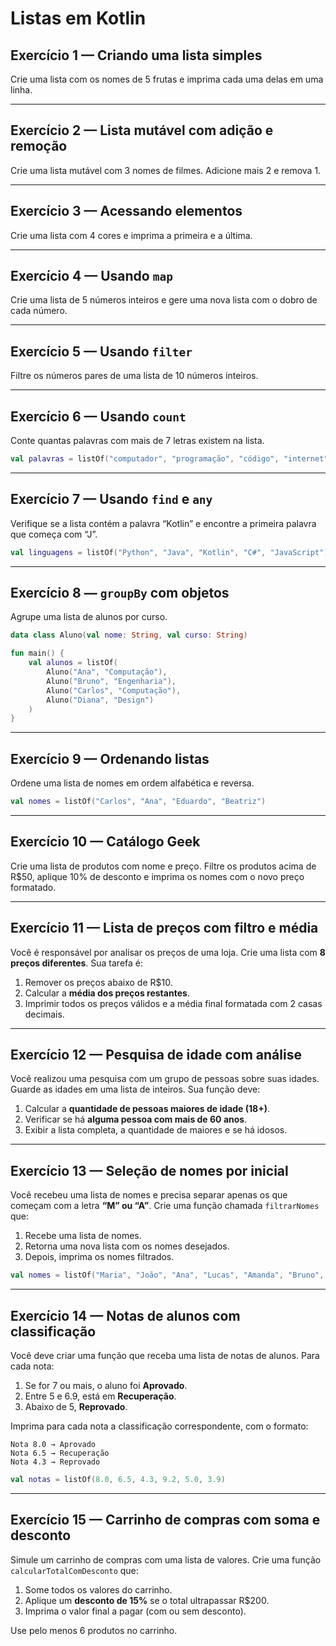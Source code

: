 # Listas em Kotlin

## **Exercício 1 — Criando uma lista simples**
Crie uma lista com os nomes de 5 frutas e imprima cada uma delas em uma linha.

---

## **Exercício 2 — Lista mutável com adição e remoção**
Crie uma lista mutável com 3 nomes de filmes. Adicione mais 2 e remova 1.

---

## **Exercício 3 — Acessando elementos**
Crie uma lista com 4 cores e imprima a primeira e a última.

---

## **Exercício 4 — Usando `map`**
Crie uma lista de 5 números inteiros e gere uma nova lista com o dobro de cada número.

---

## **Exercício 5 — Usando `filter`**
Filtre os números pares de uma lista de 10 números inteiros.

---

## **Exercício 6 — Usando `count`**
Conte quantas palavras com mais de 7 letras existem na lista.

```kotlin
val palavras = listOf("computador", "programação", "código", "internet", "algoritmo", "variável", "função", "estrutura", "condição", "repetição", "lista", "objeto", "classe", "kotlin")
```

---

## **Exercício 7 — Usando `find` e `any`**
Verifique se a lista contém a palavra “Kotlin” e encontre a primeira palavra que começa com “J”.

```kotlin
val linguagens = listOf("Python", "Java", "Kotlin", "C#", "JavaScript")
```

---

## **Exercício 8 — `groupBy` com objetos**
Agrupe uma lista de alunos por curso.

```kotlin
data class Aluno(val nome: String, val curso: String)

fun main() {
    val alunos = listOf(
        Aluno("Ana", "Computação"),
        Aluno("Bruno", "Engenharia"),
        Aluno("Carlos", "Computação"),
        Aluno("Diana", "Design")
    )
}
```

---

## **Exercício 9 — Ordenando listas**
Ordene uma lista de nomes em ordem alfabética e reversa.

```kotlin
val nomes = listOf("Carlos", "Ana", "Eduardo", "Beatriz")
```

---

## **Exercício 10 — Catálogo Geek**
Crie uma lista de produtos com nome e preço. Filtre os produtos acima de R$50, aplique 10% de desconto e imprima os nomes com o novo preço formatado.

---

## **Exercício 11 — Lista de preços com filtro e média**
Você é responsável por analisar os preços de uma loja. Crie uma lista com **8 preços diferentes**.
Sua tarefa é:

1. Remover os preços abaixo de R$10.
2. Calcular a **média dos preços restantes**.
3. Imprimir todos os preços válidos e a média final formatada com 2 casas decimais.

---

## **Exercício 12 — Pesquisa de idade com análise**
Você realizou uma pesquisa com um grupo de pessoas sobre suas idades. Guarde as idades em uma lista de inteiros.
Sua função deve:

1. Calcular a **quantidade de pessoas maiores de idade (18+)**.
2. Verificar se há **alguma pessoa com mais de 60 anos**.
3. Exibir a lista completa, a quantidade de maiores e se há idosos.

---

## **Exercício 13 — Seleção de nomes por inicial**
Você recebeu uma lista de nomes e precisa separar apenas os que começam com a letra **“M” ou “A”**.
Crie uma função chamada `filtrarNomes` que:

1. Recebe uma lista de nomes.
2. Retorna uma nova lista com os nomes desejados.
3. Depois, imprima os nomes filtrados.

```kotlin
val nomes = listOf("Maria", "João", "Ana", "Lucas", "Amanda", "Bruno", "Marcos")
```

---

## **Exercício 14 — Notas de alunos com classificação**
Você deve criar uma função que receba uma lista de notas de alunos.
Para cada nota:

1. Se for 7 ou mais, o aluno foi **Aprovado**.
2. Entre 5 e 6.9, está em **Recuperação**.
3. Abaixo de 5, **Reprovado**.

Imprima para cada nota a classificação correspondente, com o formato:

```
Nota 8.0 → Aprovado
Nota 6.5 → Recuperação
Nota 4.3 → Reprovado
```

```kotlin
val notas = listOf(8.0, 6.5, 4.3, 9.2, 5.0, 3.9)
```

---

## **Exercício 15 — Carrinho de compras com soma e desconto**
Simule um carrinho de compras com uma lista de valores.
Crie uma função `calcularTotalComDesconto` que:

1. Some todos os valores do carrinho.
2. Aplique um **desconto de 15%** se o total ultrapassar R$200.
3. Imprima o valor final a pagar (com ou sem desconto).

Use pelo menos 6 produtos no carrinho.
